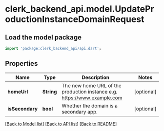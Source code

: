 # clerk_backend_api.model.UpdateProductionInstanceDomainRequest

## Load the model package
```dart
import 'package:clerk_backend_api/api.dart';
```

## Properties
Name | Type | Description | Notes
------------ | ------------- | ------------- | -------------
**homeUrl** | **String** | The new home URL of the production instance e.g. https://www.example.com | [optional] 
**isSecondary** | **bool** | Whether the domain is a secondary app. | [optional] 

[[Back to Model list]](../README.md#documentation-for-models) [[Back to API list]](../README.md#documentation-for-api-endpoints) [[Back to README]](../README.md)


